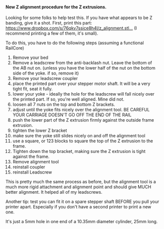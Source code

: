 #### New Z alignment procedure for the Z extrusions.

Looking for some folks to help test this. If you have what appears to be Z banding, give it a shot. First, print this part:
https://www.dropbox.com/s/76qkv7ssice8h4l/z_alignment.stl… (I recommend printing a few of them, it's small).

To do this, you have to do the following steps (assuming a functional RailCore)

1. Remove your bed
2. Remove a leadscrew from the anti-backlash nut. Leave the bottom of the AB nut on. (unless you have the lower half of the nut on the bottom side of the yoke. if so, remove it)
3. Remove your leadscrew coupler
4. place the printed part over your stepper motor shaft. It will be a very tight fit, seat it fully.
5. lower your yoke - ideally the hole for the leadscrew will fall nicely over the printed part. If so, you're well aligned. Mine did not.
6. loosen all 7 nuts on the top and bottom Z brackets.
7. adjust until the yoke fits nicely over the alignment tool. BE CAREFUL YOUR CARRIAGE DOESN'T GO OFF THE END OF THE RAIL
8. push the lower part of the Z extrusion firmly against the outside frame extrusion. 
9. tighten the lower Z bracket
10. make sure the yoke still slides nicely on and off the alignment tool
11. use a square, or 123 blocks to square the top of the Z extrusion to the frame. 
12. Tighten down the top bracket, making sure the Z extrusion is tight against the frame.
13. Remove alignment tool
14. reinstall coupler
15. reinstall Leadscrew

This is pretty much the same process as before, but the alignment tool is a much more rigid attachment and alignment point and should give MUCH better alignment. It helped all of my leadscrews.

Another tip: test you can fit it on a spare stepper shaft BEFORE you pull your printer apart. Especially if you don't have a second printer to print a new one. 

It's just a 5mm hole in one end of a 10.35mm diameter cylinder, 25mm long.